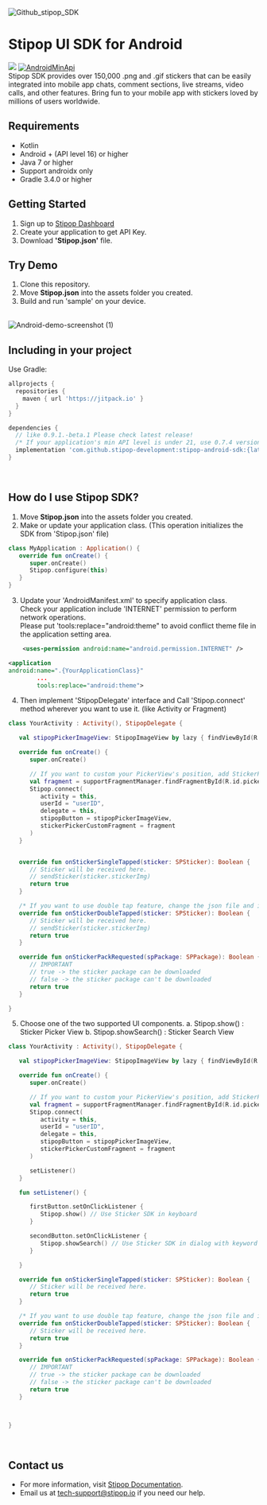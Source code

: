 ![Github_stipop_SDK](https://user-images.githubusercontent.com/42525347/145160731-acbe1005-48f5-4c9e-93b7-8ce2c7d6dcb8.png)

<h1>Stipop UI SDK for Android</h1>

[![](https://jitpack.io/v/stipop-development/stipop-android-sdk.svg)](https://jitpack.io/#stipop-development/stipop-android-sdk)
<a href="https://android-arsenal.com/api?level=16"><img alt="AndroidMinApi" src="https://img.shields.io/badge/API-16%2B-brightgreen.svg?style=flat"/></a></br>
Stipop SDK provides over 150,000 .png and .gif stickers that can be easily integrated into mobile app chats, comment sections, live streams, video calls, and other features. Bring fun to your mobile app with stickers loved by millions of users worldwide.

Requirements
-------------------
- Kotlin
- Android + (API level 16) or higher
- Java 7 or higher
- Support androidx only
- Gradle 3.4.0 or higher

Getting Started
--------
1. Sign up to <a href="https://dashboard.stipop.io/" target="_blank">Stipop Dashboard</a>
2. Create your application to get API Key.
3. Download **'Stipop.json'** file.

Try Demo
--------
1. Clone this repository.<br/>
2. Move **Stipop.json** into the assets folder you created.
3. Build and run 'sample' on your device.<br/><br/>

<p align="center">

![Android-demo-screenshot (1)](https://user-images.githubusercontent.com/42525347/139039328-e02059dc-11fd-416f-9135-1d124ef782b7.png)

</p>

Including in your project
--------
Use Gradle:

```gradle
allprojects {
  repositories {
    maven { url 'https://jitpack.io' }
  }
}

dependencies {
  // like 0.9.1.-beta.1 Please check latest release!
  /* If your application's min API level is under 21, use 0.7.4 version. */
  implementation 'com.github.stipop-development:stipop-android-sdk:{latest_version}' 
}
```
<br/>

How do I use Stipop SDK?
-------------------

1. Move **Stipop.json** into the assets folder you created.
2. Make or update your application class. (This operation initializes the SDK from 'Stipop.json' file)
```kotlin
class MyApplication : Application() {
   override fun onCreate() {
      super.onCreate()
      Stipop.configure(this)
   }
}
```
3. Update your 'AndroidManifest.xml' to specify application class.<br>
   Check your application include 'INTERNET' permission to perform network operations.<br>
   Please put 'tools:replace="android:theme" to avoid conflict theme file in the application setting area.

```xml
    <uses-permission android:name="android.permission.INTERNET" />

<application
android:name=".{YourApplicationClass}"
        ...
        tools:replace="android:theme">
```
4. Then implement 'StipopDelegate' interface and Call 'Stipop.connect' method wherever you want to use it. (like Activity or Fragment)
```kotlin
class YourActivity : Activity(), StipopDelegate {

   val stipopPickerImageView: StipopImageView by lazy { findViewById(R.id.stickerPickerImageView) }

   override fun onCreate() {
      super.onCreate()

      // If you want to custom your PickerView's position, add StickerPickerCustomFragment. or not, set stickerPickerCustomFragment to null.
      val fragment = supportFragmentManager.findFragmentById(R.id.picker_view_fragment) as StickerPickerCustomFragment
      Stipop.connect(
         activity = this,
         userId = "userID",
         delegate = this,
         stipopButton = stipopPickerImageView,
         stickerPickerCustomFragment = fragment
      )
   }


   override fun onStickerSingleTapped(sticker: SPSticker): Boolean {
      // Sticker will be received here.
      // sendSticker(sticker.stickerImg)
      return true
   }

   /* If you want to use double tap feature, change the json file and implement this function. */
   override fun onStickerDoubleTapped(sticker: SPSticker): Boolean {
      // Sticker will be received here.
      // sendSticker(sticker.stickerImg)
      return true
   }

   override fun onStickerPackRequested(spPackage: SPPackage): Boolean {
      // IMPORTANT
      // true -> the sticker package can be downloaded
      // false -> the sticker package can't be downloaded
      return true
   }

}
```

5. Choose one of the two supported UI components.
   a. Stipop.show() : Sticker Picker View
   b. Stipop.showSearch() : Sticker Search View

```kotlin
class YourActivity : Activity(), StipopDelegate {

   val stipopPickerImageView: StipopImageView by lazy { findViewById(R.id.stickerPickerImageView) }

   override fun onCreate() {
      super.onCreate()

      // If you want to custom your PickerView's position, add StickerPickerCustomFragment. or not, set stickerPickerCustomFragment to null.
      val fragment = supportFragmentManager.findFragmentById(R.id.picker_view_fragment) as StickerPickerCustomFragment
      Stipop.connect(
         activity = this,
         userId = "userID",
         delegate = this,
         stipopButton = stipopPickerImageView,
         stickerPickerCustomFragment = fragment
      )

      setListener()
   }

   fun setListener() {

      firstButton.setOnClickListener {
         Stipop.show() // Use Sticker SDK in keyboard
      }

      secondButton.setOnClickListener {
         Stipop.showSearch() // Use Sticker SDK in dialog with keyword search
      }

   }

   override fun onStickerSingleTapped(sticker: SPSticker): Boolean {
      // Sticker will be received here.
      return true
   }

   /* If you want to use double tap feature, change the json file and implement this function. */
   override fun onStickerDoubleTapped(sticker: SPSticker): Boolean {
      // Sticker will be received here.
      return true
   }

   override fun onStickerPackRequested(spPackage: SPPackage): Boolean {
      // IMPORTANT
      // true -> the sticker package can be downloaded
      // false -> the sticker package can't be downloaded
      return true
   }



}
```
<br/>

## Contact us

- For more information, visit [Stipop Documentation][1].
- Email us at tech-support@stipop.io if you need our help.

[1]: https://docs.stipop.io/en/sdk/android/get-started/before-you-begin
